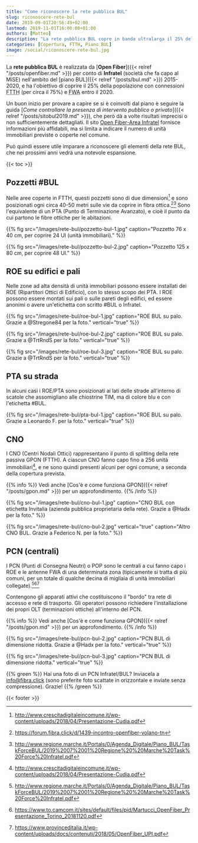 ```yaml
---
title: "Come riconoscere la rete pubblica BUL"
slug: riconoscere-rete-bul
date: 2019-09-01T20:56:49+02:00
lastmod: 2019-11-01T16:00:00+01:00
authors: [Matteo]
description: "La rete pubblica BUL copre in banda ultralarga il 25% della popolazione. Può quindi essere utile conoscerne gli elementi principali."
categories: [Copertura, FTTH, Piano BUL]
image: /social/riconoscere-rete-bul.jpg
---
```


La **rete pubblica BUL** è realizzata da [**Open Fiber**]({{< relref "/posts/openfiber.md" >}}) per conto di **Infratel** (società che fa capo al MiSE) nell'ambito del [piano BUL]({{< relref "/posts/bul.md" >}}) 2015-2020, e ha l'obiettivo di coprire il 25% della popolazione con connessioni <abbr title="Fiber To The Home, fibra fino a casa">FTTH</abbr> (per circa il 75%) e <abbr title="Fixed Wireless Access, connessione senza fili">FWA</abbr> entro il 2020.

Un buon inizio per provare a capire se si è coinvolti dal piano è seguire la guida [*Come controllare la presenza di intervento pubblico o privato*]({{< relref "/posts/sitobul2019.md" >}}), che però dà a volte risultati imprecisi o non sufficientemente dettagliati. Il sito [Open Fiber-Area Infratel](https://openfiber.it/it/fibra-ottica/area-infratel/piano-copertura-infratel) fornisce informazioni più affidabili, ma si limita a indicare il numero di unità immobiliari previste o coperte nel comune.

Può quindi essere utile imparare a riconoscere gli elementi della rete BUL, che nei prossimi anni vedrà una notevole espansione.

{{< toc >}}

## Pozzetti #BUL

Nelle aree coperte in FTTH, questi pozzetti sono di due dimensioni[^pozz3] e sono posizionati ogni circa 40-50 metri sulle vie da coprire in fibra ottica.[^pozz1][^pozz2] Sono l'equivalente di un PTA (Punto di Terminazione Avanzato), e cioè il punto da cui partono le fibre ottiche per le abitazioni.

[^pozz1]: https://forum.fibra.click/d/1439-incontro-openfiber-volano-tn
[^pozz2]: http://www.regione.marche.it/Portals/0/Agenda_Digitale/Piano_BUL/TaskForceBUL/2019%2007%2001%20Regione%20%20Marche%20Task%20Force%20Infratel.pdf
[^pozz3]: http://www.crescitadigitaleincomune.it/wp-content/uploads/2018/04/Presentazione-Cudia.pdf

{{% fig src="/images/rete-bul/pozzetto-bul-1.jpg" caption="Pozzetto 76 x 40 cm, per coprire 24 UI (unità immobiliari)." %}}

{{% fig src="/images/rete-bul/pozzetto-bul-2.jpg" caption="Pozzetto 125 x 80 cm, per coprire 48 UI." %}}

## ROE su edifici e pali

Nelle zone ad alta densità di unità immobiliari possono essere installati dei ROE (Ripartitori Ottici di Edificio), con lo stesso scopo dei PTA. I ROE possono essere montati sui pali o sulle pareti degli edifici, ed essere anonimi o avere un'etichetta con scritto #BUL o Infratel.

{{% fig src="/images/rete-bul/roe-bul-1.jpg" caption="ROE BUL su palo. Grazie a @Stregone84 per la foto." vertical="true" %}}

{{% fig src="/images/rete-bul/roe-bul-2.jpg" caption="ROE BUL su palo. Grazie a @TrtRndS per la foto." vertical="true" %}}

{{% fig src="/images/rete-bul/roe-bul-3.jpg" caption="ROE BUL su palo. Grazie a @TrtRndS per la foto." vertical="true" %}}

## PTA su strada

In alcuni casi i ROE/PTA sono posizionati ai lati delle strade all'interno di scatole che assomigliano alle chiostrine TIM, ma di colore blu e con l'etichetta #BUL.

{{% fig src="/images/rete-bul/pta-bul-1.jpg" caption="ROE BUL su palo. Grazie a Leonardo F. per la foto." vertical="true" %}}

## CNO

I CNO (Centri Nodali Ottici) rappresentano il punto di splitting della rete passiva GPON (FTTH). A ciascun CNO fanno capo fino a 256 unità immobiliari[^pozz3], e ne sono quindi presenti alcuni per ogni comune, a seconda della copertura prevista.

{{% info %}}
Vedi anche [Cos'è e come funziona GPON]({{< relref "/posts/gpon.md" >}}) per un approfondimento.
{{% /info %}}

{{% fig src="/images/rete-bul/cno-bul-1.jpg" caption="CNO BUL con etichetta Invitalia (azienda pubblica proprietaria della rete). Grazie a @Hadx per la foto." %}}

{{% fig src="/images/rete-bul/cno-bul-2.jpg" vertical="true" caption="Altro CNO BUL. Grazie a Federico N. per la foto." %}}

## PCN (centrali)

I PCN (Punti di Consegna Neutri) o POP sono le centrali a cui fanno capo i ROE e le antenne FWA di una determinata zona (tipicamente si tratta di più comuni, per un totale di qualche decina di migliaia di unità immobiliari collegate).[^pozz2][^pcn1][^pcn2]

[^pcn1]: https://www.to.camcom.it/sites/default/files/pid/Martucci_OpenFiber_Presentazione_Torino_20181120.pdf
[^pcn2]: https://www.provinceditalia.it/wp-content/uploads/docs/contenuti/2018/05/OpenFiber_UPI.pdf

Contengono gli apparati attivi che costituiscono il "bordo" tra rete di accesso e rete di trasporto. Gli operatori possono richiedere l'installazione dei propri OLT (terminazioni ottiche) all'interno del PCN.

{{% info %}}
Vedi anche [Cos'è e come funziona GPON]({{< relref "/posts/gpon.md" >}}) per un approfondimento.
{{% /info %}}

{{% fig src="/images/rete-bul/pcn-bul-2.jpg" caption="PCN BUL di dimensione ridotta. Grazie a @Hadx per la foto." vertical="true" %}}

{{% fig src="/images/rete-bul/pcn-bul-3.jpg" caption="PCN BUL di dimensione ridotta." vertical="true" %}}

{{% green %}}
Hai una foto di un PCN Infratel/BUL? Inviacela a [info@fibra.click](mailto:info@fibra.click) (sono preferite foto scattate in orizzontale e inviate senza compressione). Grazie!
{{% /green %}}

{{< footer >}}
 